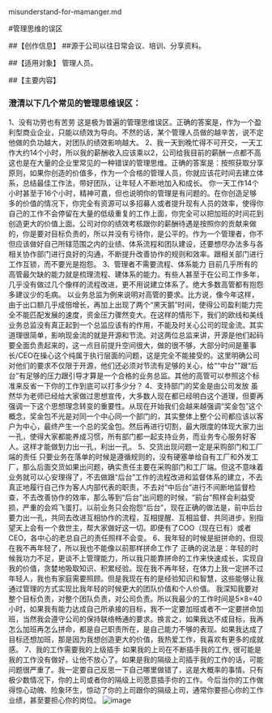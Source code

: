 misunderstand-for-mamanger.md

#管理思维的误区

##【创作信息】
##源于公司以往日常会议、培训、分享资料。

##【适用对象】
管理人员。

##【主要内容】

### 澄清以下几个常见的管理思维误区：
1、没有功劳也有苦劳
这是极为普遍的管理思维误区。正确的答案是，作为一个盈利型商业企业，只能以绩效为导向。不然的话，某个管理人员做的越辛苦，说不定他做的负功越大，对团队的绩效影响越大。
2、我一天到晚忙得不可开交，一天工作大约14个小时，所以我的薪酬收入应该乘以2，公司给我目前的薪酬一点都不高
这也是在大量的企业里常见的一种错误的管理思维。正确的答案是：按照获取分享原则，如果你创造的价值多，作为一个合格的管理人员，你就应该花时间去建立体系，总结最佳工作法，带好团队，让年轻人不断地加入和成长。
你一天工作14个小时甚至于16个小时，精神可嘉，但也说明你的管理是有问题的。在你创造足够多的价值的情况下，你完全有资源可以多招募人或者提升现有人员的效率，使得你自己的工作不会停留在大量的低级重复的工作上面，你完全可以把加班的时间花到创造更大的价值上面。公司对你的绩效考核跟你的薪酬待遇是按照你的贡献来做的，你是要对目标负责的，所以并没有亏待你，是公平的。作为一个管理者，你不但应该做好自己所辖范围之内的业绩、体系流程和团队建设，还要想尽办法多与各相关协作部门进行良好的沟通，不断提升改善协作的规则和效率。跟相关部门进行工作互锁，而不要光是抱怨。
3、管理者不需要流程、体系能力
目前几乎所有的高管最欠缺的能力就是梳理流程、建体系的能力。有些人甚至于在公司工作多年，几乎没有做过几个像样的流程改进，更不用说建立体系了。绝大多数高管都有抱怨多建议少的毛病。
以业务总监为例来说明对高管的要求。比方说，像今年这样，由于出口额几乎成倍增长，再加上出现了两个“黑天鹅”时间，使得公司盈利能力完全不能匹配发展的速度，资金压力骤然变大。在这样的情形下，我们的欧线和美线业务总监没有真正起到一个总监应该有的作用，不能及时关心公司的现金流。其实道理很简单，影响现金流的就是开源和节流。对这两位总监来讲，开源是他们起码要全面负责起来的，这一点目前提升空间很大，做的很不够，大部分时间是董事长/CEO在操心这个纯属于执行层面的问题，这是完全不能接受的。这里明确公司对他们的要求不仅限于开源，他们还必须对节流有足够的关心，给““中台””跟“后台”有足够的压力跟引导才算是一个合格的业务总监。其他的高管可以参照这个标准来反省一下你的工作到底可以打多少分？
4、支持部门的奖金是由公司发放
虽然华为老师已经给大家做过思想宣传，大多数人现在都已经明白这个道理，但要再强调一下这个思想理念转变的重要性。从现在开始我们会越来越强调“奖金包”这个概念，奖金包不光是对同一个中心同一个部门的，其实整体上整个公司都应该以客户为中心，最终产生一个总的奖金包。然后再进行切割，最大限度的体现大家力出一孔，使得大家都能养成习惯，所有部门都一起支持业务，而业务专心服务好客人。这样才能做到力出一孔，利出一孔。
5、交货出现问题一定是采购部门和工厂端的责任
只要业务在落单的时候是遵循规则的，没有硬塞单给自有工厂和外发工厂，那么后面交货如果出问题，确实责任主要在采购部门和工厂端。但这不意味着业务就可以心安理得了，不去做跟“后台”工作的流程改进和监督体系的建立，不去真正地履行自己作为客人内部代表的职责，不去对“中后台”进行不间断地监督检查，不去改善协作的效率，那么等到“后台”出问题的时候，“前台”照样会利益受损，严重的会鸡飞蛋打。以前业务只会抱怨“后台”，现在正确的做法是，前中后台要力出一孔，共同去改进互相协作的流程，互相提醒、互相监督、共同进步。别指望天上会有一个救世主，帮大家做好这一切。即便有了COO（现在已有）或者CEO，各中心的老总自己的责任照样不会变。
6、我年轻的时候是挺拼命的，但现在我不再年轻了，所以我也不能像以前那样拼命工作了
正确的说法是：年轻的时候我功力不足，更谈不上管理能力，所以我只能靠拼命的工作来快速成长，实现自我的价值，贪婪地吸取知识、积累经验。现在我不再年轻，在体力上我一定拼不过年轻人，我也有家庭需要照顾。但是我现在有的是经验知识和智慧，这些能够让我通过管理的方式实现比我年轻的时候更大的团队价值和个人价值。
我深知我要对整个目标负责，对整个团队负责，对公司负责。所以我最少的工作时间是5×8=40小时，如果我有能力达成自己所承接的目标，我不一定要加班或者不一定要拼命加班，当然我会遵守公司的保持联络畅通的要求。换言之，如果我达不成目标，我再怎么加班再怎么拼命，都是自己职责所在，是自己能力不够的表现。如果我达成了目标还想加班，那是因为我想创造更大的价值，我热爱工作，我喜欢有更多的成就感。
7、我的工作需要我的上级插手
如果我的上司在不断插手我的工作, 很可能是我的工作没有做好，让他不放心了。如果是我的隔级上司插手我的工作的话，可能问题很严重了。我一定要自己反思一下自己哪里做错了，这是大概率的事情。只有极少数情况下，你的上司或者你的隔级上司愿意插手你的工作。今后当你的工作做得惊心动魄、险象环生，惊动了你的上司跟你的隔级上司，通常你要担心你的工作业绩，甚至要担心你的岗位。
![image](https://user-images.githubusercontent.com/1635622/231671579-b98edbe8-dbe9-4259-89ed-0da222a52131.png)
